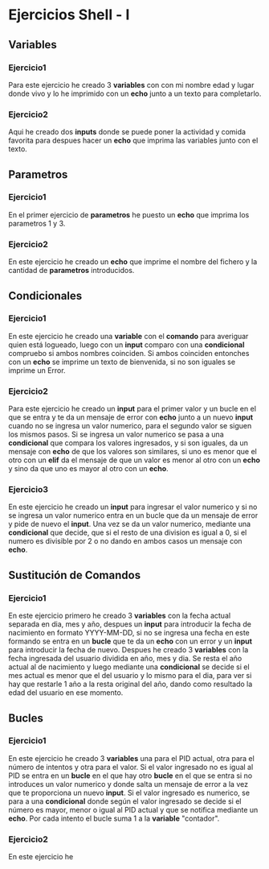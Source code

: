 # Ejercicios Shell - I

## Variables

### Ejercicio1
Para este ejercicio he creado 3 **variables** con con mi nombre edad y lugar donde vivo y lo he imprimido con un **echo** junto a un texto para completarlo.

### Ejercicio2
Aqui he creado dos **inputs** donde se puede poner la actividad y comida favorita para despues hacer un **echo** que imprima las variables junto con el texto.

## Parametros

### Ejercicio1
En el primer ejercicio de **parametros** he puesto un **echo** que imprima los parametros 1 y 3.

### Ejercicio2
En este ejercicio he creado un **echo** que imprime el nombre del fichero y la cantidad de **parametros** introducidos.

## Condicionales

### Ejercicio1
En este ejercicio he creado una **variable** con el **comando** para averiguar quien está logueado, luego con un **input** comparo con una **condicional** compruebo si ambos nombres coinciden. Si ambos coinciden entonches con un **echo** se imprime un texto de bienvenida, si no son iguales se imprime un Error.

### Ejercicio2
Para este ejercicio he creado un **input** para el primer valor y un bucle en el que se entra y te da un mensaje de error con **echo** junto a un nuevo **input** cuando no se ingresa un valor numerico, para el segundo valor se siguen los mismos pasos. Si se ingresa un valor numerico se pasa a una **condicional** que compara los valores ingresados, y si son iguales, da un mensaje con **echo** de que los valores son similares, si uno es menor que el otro con un **elif** da el mensaje de que un valor es menor al otro con un **echo** y sino da que uno es mayor al otro con un **echo**.

### Ejercicio3
En este ejercicio he creado un **input** para ingresar el valor numerico y si no se ingresa un valor numerico entra en un bucle que da un mensaje de error y pide de nuevo el **input**. Una vez se da un valor numerico, mediante una **condicional** que decide, que si el resto de una division es igual a 0, si el numero es divisible por 2 o no dando en ambos casos un mensaje con **echo**.

## Sustitución de Comandos

### Ejercicio1
En este ejercicio primero he creado 3 **variables** con la fecha actual separada en dia, mes y año, despues un **input** para introducir la fecha de nacimiento en formato YYYY-MM-DD, si no se ingresa una fecha en este formando se entra en un **bucle** que te da un **echo** con un error y un **input** para introducir la fecha de nuevo. Despues he creado 3 **variables** con la fecha ingresada del usuario dividida en año, mes y dia. Se resta el año actual al de nacimiento y luego mediante una **condicional** se decide si el mes actual es menor que el del usuario y lo mismo para el dia, para ver si hay que restarle 1 año a la resta original del año, dando como resultado la edad del usuario en ese momento.

## Bucles

### Ejercicio1
En este ejercicio he creado 3 **variables** una para el PID actual, otra para el número de intentos y otra para el valor. Si el valor ingresado no es igual al PID se entra en un **bucle** en el que hay otro **bucle** en el que se entra si no introduces un valor numerico y donde salta un mensaje de error a la vez que te proporciona un nuevo **input**. Si el valor ingresado es numerico, se para a una **condicional** donde según el valor ingresado se decide si el número es mayor, menor o igual al PID actual y que se notifica mediante un **echo**. Por cada intento el bucle suma 1 a la **variable** "contador".

### Ejercicio2
En este ejercicio he